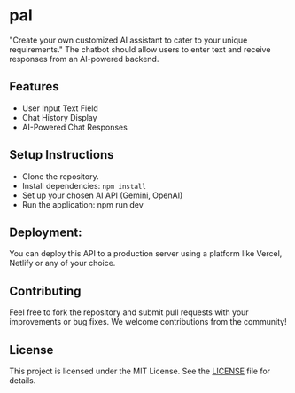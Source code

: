 # pal
"Create your own customized AI assistant to cater to your unique requirements." The chatbot should allow users to enter text and receive responses from an AI-powered backend. 

## Features

- User Input Text Field
- Chat History Display
- AI-Powered Chat Responses

## Setup Instructions
- Clone the repository.
- Install dependencies: ```npm install```
- Set up your chosen AI API (Gemini, OpenAI)
- Run the application: npm run dev 

## Deployment:

You can deploy this API to a production server using a platform like Vercel, Netlify or any of your choice.

## Contributing

Feel free to fork the repository and submit pull requests with your improvements or bug fixes. We welcome contributions from the community!

## License

This project is licensed under the MIT License.  See the [LICENSE](https://github.com/thesushilsharma/pal/blob/main/LICENSE) file for details.
